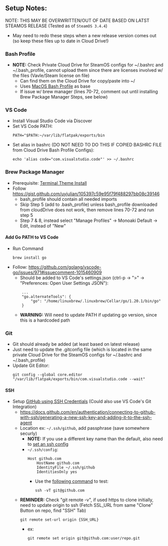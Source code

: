 ## Setup Notes:
NOTE: THIS MAY BE OVERWRITTEN/OUT OF DATE BASED ON LATST STEAMOS RELEASE (Tested as of `SteamOS 3.4.4`)
- May need to redo these steps when a new release version comes out (so keep these files up to date in Cloud Drive!)

### Bash Profile
- **NOTE:** Check Private Cloud Drive for SteamOS configs for ~/.bashrc and ~/.bash_profile, cannot upload them since there are licenses involved w/ the files (Vavle/Steam license on file)
    - Can find them on the Cloud Drive for copy/paste into ~/
    - Uses [MacOS Bash Profile](/../../OS%20Mac/Sh%20_%20Zsh%20Profiles/) as base
    - If issue w/ brew manager (lines 70-72, comment out until installing Brew Package Manager Steps, see below)

### VS Code
- Install Visual Studio Code via Discover
- Set VS Code PATH:
    ```
    PATH="$PATH:~/var/lib/flatpak/exports/bin
    ``` 
- Set alias in bashrc (DO NOT NEED TO DO THIS IF COPIED BASHRC FILE from Cloud Drive Bash Profile Configs):
    ```
    echo 'alias code="com.visualstudio.code"' >> ~/.bashrc
    ```

### Brew Package Manager
- Prerequisite: [Terminal Theme Install](/OS%20Linux/SteamOS/Terminal%20Themes%20(Konsole)/README.md)
- Follow https://gist.github.com/uyjulian/105397c59e95f79f488297bb08c39146
    - bash_profile should contain all needed imports
    - Skip Step 5 (add to .bash_profile) unless bash_profile downloaded from cloudDrive does not work, then remove lines 70-72 and run step 5
    - Step 7 & 8, instead select "Manage Profiles" -> Monoaki Default -> Edit, instead of "New"

#### Add Go PATH to VS Code
- Run Command
    ```
    brew install go
    ```
- Follow: https://github.com/golang/vscode-go/issues/971#issuecomment-1015460909
    - Should be added to VS Code's settings.json (ctrl-p -> ">" -> "Preferences: Open User Settings JSON"):
    ```
        ...
        "go.alternateTools": {
            "go": "/home/linuxbrew/.linuxbrew/Cellar/go/1.20.1/bin/go"
        }
    ```
    - **WARNING:** Will need to update PATH if updating go version, since this is a hardcoded path

### Git
- Git should already be added (at least based on latest release)
- Just need to update the .gitconfig file (which is located in the same private Cloud Drive for the SteamOS configs for ~/.bashrc and ~/.bash_profile)
- Update Git Editor: 
    ``` 
    git config --global core.editor "/var/lib/flatpak/exports/bin/com.visualstudio.code --wait"
    ```

#### SSH
- Setup [GitHub using SSH Credentials](https://docs.github.com/en/get-started/getting-started-with-git/about-remote-repositories#cloning-with-ssh-urls) (Could also use VS Code's Git Integration)
    - https://docs.github.com/en/authentication/connecting-to-github-with-ssh/generating-a-new-ssh-key-and-adding-it-to-the-ssh-agent
    - Location ex: `~/.ssh/github`, add passphrase (save somewhere securly)
        - **NOTE:** If you use a different key name than the default, also need to [set an ssh config](https://stackoverflow.com/questions/4565700/how-to-specify-the-private-ssh-key-to-use-when-executing-shell-command-on-git/11251797#11251797)
        - `~/.ssh/config`:
            ```
            Host github.com
                HostName github.com
                IdentityFile ~/.ssh/github
                IdentitiesOnly yes
            ```
            - Use the [following command](https://stackoverflow.com/questions/2643502/git-how-to-solve-permission-denied-publickey-error-when-using-git/8610435#8610435) to test:
                ```
                ssh -vT git@github.com
                ```
    - **REMINDER:** Check "git remote -v", if used https to clone initially, need to update origin to ssh (Fetch SSL_URL from same "Clone" Button on repo, find "SSH" Tab)
        ```
        git remote set-url origin {SSH_URL}
        ```
        - ex: 
            ```
            git remote set origin git@github.com:user/repo.git
            ```
